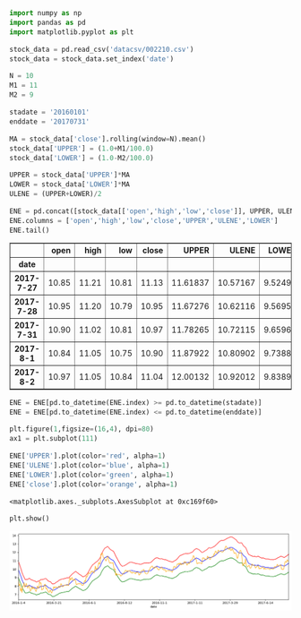 

```python
import numpy as np
import pandas as pd
import matplotlib.pyplot as plt
```


```python
stock_data = pd.read_csv('datacsv/002210.csv')
stock_data = stock_data.set_index('date')
```


```python
N = 10
M1 = 11
M2 = 9
```


```python
stadate = '20160101'
enddate = '20170731'
```


```python
MA = stock_data['close'].rolling(window=N).mean()
stock_data['UPPER'] = (1.0+M1/100.0)
stock_data['LOWER'] = (1.0-M2/100.0)
```


```python
UPPER = stock_data['UPPER']*MA
LOWER = stock_data['LOWER']*MA
ULENE = (UPPER+LOWER)/2
```


```python
ENE = pd.concat([stock_data[['open','high','low','close']], UPPER, ULENE, LOWER], axis=1)
ENE.columns = ['open','high','low','close','UPPER','ULENE','LOWER']
ENE.tail()
```




<div>
<style>
    .dataframe thead tr:only-child th {
        text-align: right;
    }

    .dataframe thead th {
        text-align: left;
    }

    .dataframe tbody tr th {
        vertical-align: top;
    }
</style>
<table border="1" class="dataframe">
  <thead>
    <tr style="text-align: right;">
      <th></th>
      <th>open</th>
      <th>high</th>
      <th>low</th>
      <th>close</th>
      <th>UPPER</th>
      <th>ULENE</th>
      <th>LOWER</th>
    </tr>
    <tr>
      <th>date</th>
      <th></th>
      <th></th>
      <th></th>
      <th></th>
      <th></th>
      <th></th>
      <th></th>
    </tr>
  </thead>
  <tbody>
    <tr>
      <th>2017-7-27</th>
      <td>10.85</td>
      <td>11.21</td>
      <td>10.81</td>
      <td>11.13</td>
      <td>11.61837</td>
      <td>10.57167</td>
      <td>9.52497</td>
    </tr>
    <tr>
      <th>2017-7-28</th>
      <td>10.95</td>
      <td>11.20</td>
      <td>10.79</td>
      <td>10.95</td>
      <td>11.67276</td>
      <td>10.62116</td>
      <td>9.56956</td>
    </tr>
    <tr>
      <th>2017-7-31</th>
      <td>10.90</td>
      <td>11.02</td>
      <td>10.81</td>
      <td>10.97</td>
      <td>11.78265</td>
      <td>10.72115</td>
      <td>9.65965</td>
    </tr>
    <tr>
      <th>2017-8-1</th>
      <td>10.84</td>
      <td>11.05</td>
      <td>10.75</td>
      <td>10.90</td>
      <td>11.87922</td>
      <td>10.80902</td>
      <td>9.73882</td>
    </tr>
    <tr>
      <th>2017-8-2</th>
      <td>10.97</td>
      <td>11.05</td>
      <td>10.84</td>
      <td>11.04</td>
      <td>12.00132</td>
      <td>10.92012</td>
      <td>9.83892</td>
    </tr>
  </tbody>
</table>
</div>




```python
ENE = ENE[pd.to_datetime(ENE.index) >= pd.to_datetime(stadate)]
ENE = ENE[pd.to_datetime(ENE.index) <= pd.to_datetime(enddate)]
```


```python
plt.figure(1,figsize=(16,4), dpi=80)
ax1 = plt.subplot(111)
```


```python
ENE['UPPER'].plot(color='red', alpha=1)
ENE['ULENE'].plot(color='blue', alpha=1)
ENE['LOWER'].plot(color='green', alpha=1)
ENE['close'].plot(color='orange', alpha=1)
```




    <matplotlib.axes._subplots.AxesSubplot at 0xc169f60>




```python
plt.show()
```


![png](output_10_0.png)

